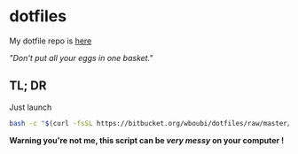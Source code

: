 # dotfiles

My dotfile repo is [here](https://bitbucket.org/wboubi/dotfiles)

*"Don't put all your eggs in one basket."*

## TL; DR
Just launch 

```sh
bash -c "$(curl -fsSL https://bitbucket.org/wboubi/dotfiles/raw/master/bin/dotfiles)" && zsh
```
**Warning you're not me, this script can be _very messy_ on your computer !**
